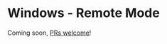# Windows - Remote Mode

Coming soon, [PRs welcome](https://github.com/lightninglabs/docs.lightning.engineering/pulls)!

